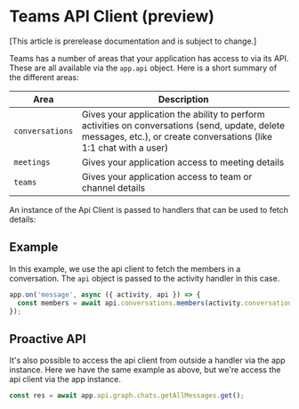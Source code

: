 # Teams API Client (preview)

[This article is prerelease documentation and is subject to change.]

Teams has a number of areas that your application has access to via its API. These are all available via the `app.api` object. Here is a short summary of the different areas:

| Area | Description |
|------|-------------|
| `conversations` | Gives your application the ability to perform activities on conversations (send, update, delete messages, etc.), or create conversations (like 1:1 chat with a user) |
| `meetings` | Gives your application access to meeting details |
| `teams` | Gives your application access to team or channel details |


An instance of the Api Client is passed to handlers that can be used to fetch details:

## Example

In this example, we use the api client to fetch the members in a conversation. The `api` object is passed to the activity handler in this case.

```typescript
app.on('message', async ({ activity, api }) => {
  const members = await api.conversations.members(activity.conversation.id).get();
});
```

## Proactive API

It's also possible to access the api client from outside a handler via the app instance. Here we have the same example as above, but we're access the api client via the app instance.

```typescript
const res = await app.api.graph.chats.getAllMessages.get();
```
